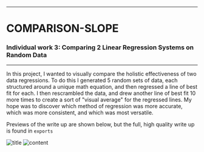 
---
# COMPARISON-SLOPE
### Individual work 3: Comparing 2 Linear Regression Systems on Random Data
---

In this project, I wanted to visually compare the holistic effectiveness of two data regressions. To do this I generated 5 random sets of data, each structured around a unique math equation, and then regressed a line of best fit for each. I then rescrambled the data, and drew another line of best fit 10 more times to create a sort of "visual average" for the regressed lines. My hope was to discover which method of regression was more accurate, which was more consistent, and which was most versatile. 

Previews of the write up are shown below, but the full, high quality write up is found in ```exports```

![title](https://github.com/Brian-Masse/comparison-slope/blob/main/exports/title.png)
![content](https://github.com/Brian-Masse/comparison-slope/blob/main/exports/content.png)
